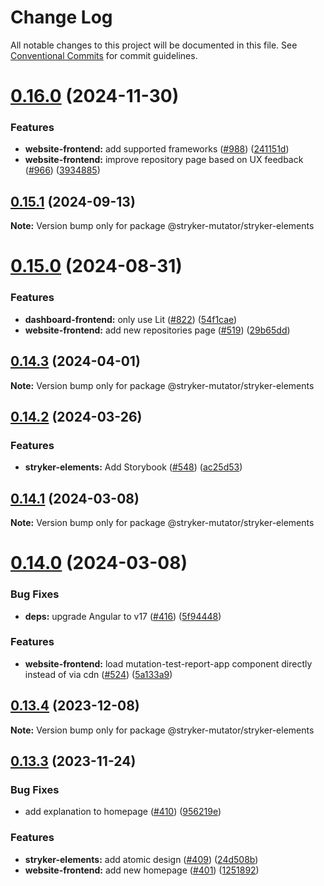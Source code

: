 # Change Log

All notable changes to this project will be documented in this file.
See [Conventional Commits](https://conventionalcommits.org) for commit guidelines.

# [0.16.0](https://github.com/stryker-mutator/stryker-dashboard/compare/v0.15.1...v0.16.0) (2024-11-30)

### Features

- **website-frontend:** add supported frameworks ([#988](https://github.com/stryker-mutator/stryker-dashboard/issues/988)) ([241151d](https://github.com/stryker-mutator/stryker-dashboard/commit/241151d782eff3391ec81cfccfc1724f6a71f1dc))
- **website-frontend:** improve repository page based on UX feedback ([#966](https://github.com/stryker-mutator/stryker-dashboard/issues/966)) ([3934885](https://github.com/stryker-mutator/stryker-dashboard/commit/3934885e1b28b0c39a32e333b8d8625d4249d215))

## [0.15.1](https://github.com/stryker-mutator/stryker-dashboard/compare/v0.15.0...v0.15.1) (2024-09-13)

**Note:** Version bump only for package @stryker-mutator/stryker-elements

# [0.15.0](https://github.com/stryker-mutator/stryker-dashboard/compare/v0.14.3...v0.15.0) (2024-08-31)

### Features

- **dashboard-frontend:** only use Lit ([#822](https://github.com/stryker-mutator/stryker-dashboard/issues/822)) ([54f1cae](https://github.com/stryker-mutator/stryker-dashboard/commit/54f1cae90a3ae72cc87ea5b7a188e222639b58c2))
- **website-frontend:** add new repositories page ([#519](https://github.com/stryker-mutator/stryker-dashboard/issues/519)) ([29b65dd](https://github.com/stryker-mutator/stryker-dashboard/commit/29b65ddc77cfa5988aaab17e3c45fdd58ac84d61))

## [0.14.3](https://github.com/stryker-mutator/stryker-dashboard/compare/v0.14.2...v0.14.3) (2024-04-01)

**Note:** Version bump only for package @stryker-mutator/stryker-elements

## [0.14.2](https://github.com/stryker-mutator/stryker-dashboard/compare/v0.14.1...v0.14.2) (2024-03-26)

### Features

- **stryker-elements:** Add Storybook ([#548](https://github.com/stryker-mutator/stryker-dashboard/issues/548)) ([ac25d53](https://github.com/stryker-mutator/stryker-dashboard/commit/ac25d538ff4246a94ee70552a23aa8fd6d539b04))

## [0.14.1](https://github.com/stryker-mutator/stryker-dashboard/compare/v0.14.0...v0.14.1) (2024-03-08)

**Note:** Version bump only for package @stryker-mutator/stryker-elements

# [0.14.0](https://github.com/stryker-mutator/stryker-dashboard/compare/v0.13.4...v0.14.0) (2024-03-08)

### Bug Fixes

- **deps:** upgrade Angular to v17 ([#416](https://github.com/stryker-mutator/stryker-dashboard/issues/416)) ([5f94448](https://github.com/stryker-mutator/stryker-dashboard/commit/5f944489bc043336615cb28de400f85d60cfd736))

### Features

- **website-frontend:** load mutation-test-report-app component directly instead of via cdn ([#524](https://github.com/stryker-mutator/stryker-dashboard/issues/524)) ([5a133a9](https://github.com/stryker-mutator/stryker-dashboard/commit/5a133a9a27e3e2f9c406902ebb8c0c0c5d1fb112))

## [0.13.4](https://github.com/stryker-mutator/stryker-dashboard/compare/v0.13.3...v0.13.4) (2023-12-08)

**Note:** Version bump only for package @stryker-mutator/stryker-elements

## [0.13.3](https://github.com/stryker-mutator/stryker-dashboard/compare/v0.13.2...v0.13.3) (2023-11-24)

### Bug Fixes

- add explanation to homepage ([#410](https://github.com/stryker-mutator/stryker-dashboard/issues/410)) ([956219e](https://github.com/stryker-mutator/stryker-dashboard/commit/956219e083db644287826fdcccd93c75feffc4ec))

### Features

- **stryker-elements:** add atomic design ([#409](https://github.com/stryker-mutator/stryker-dashboard/issues/409)) ([24d508b](https://github.com/stryker-mutator/stryker-dashboard/commit/24d508b9a034c06651024ff214187f705862c7c7))
- **website-frontend:** add new homepage ([#401](https://github.com/stryker-mutator/stryker-dashboard/issues/401)) ([1251892](https://github.com/stryker-mutator/stryker-dashboard/commit/1251892a332e58134b12ad5a734710283eb3cf79))
